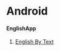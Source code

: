 Android
==========

#### EnglishApp
1. [English By Text](https://github.com/ayoubHam2000/EnglishByText)
